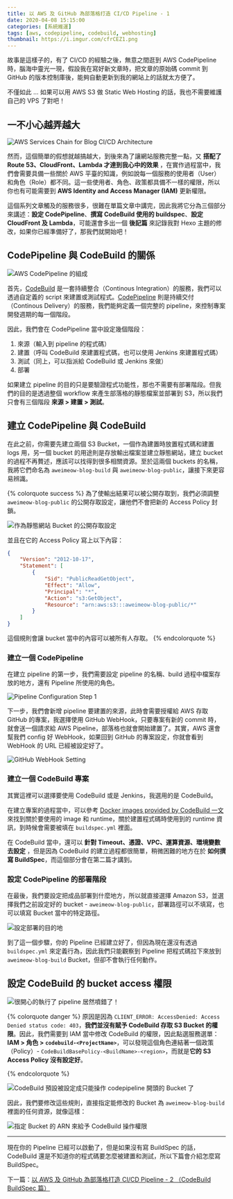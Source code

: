 ```yaml
---
title: 以 AWS 及 GitHub 為部落格打造 CI/CD Pipeline - 1
date: 2020-04-08 15:15:00
categories: [系統維運]
tags: [aws, codepipeline, codebuild, webhosting]
thumbnail: https://i.imgur.com/cfrCEZ1.png
---
```


故事是這樣子的，有了 CI/CD 的經驗之後，無意之間逛到 AWS CodePipeline 時，腦海中靈光一現，假設我在寫好新文章時，把文章的原始碼 commit 到 GitHub 的版本控制庫後，能夠自動更新到我的網站上的話就太方便了。

不僅如此 ... <!-- more -->如果可以用 AWS S3 做 Static Web Hosting 的話，我也不需要維護自己的 VPS 了對吧！

## 一不小心越弄越大

![AWS Services Chain for Blog CI/CD Architecture](https://i.imgur.com/cfrCEZ1.png)

然而，這個簡單的假想就越搞越大，到後來為了讓網站服務完整一點，又 **搭配了 Route 53、CloudFront、Lambda 才達到我心中的效果** ，在實作過程當中，我們會需要具備一些關於 AWS 平臺的知識，例如說每一個服務的使用者（User）和角色（Role）都不同。這一些使用者、角色、政策都具備不一樣的權限，所以你也有可能需要到 **AWS Identity and Access Manager (IAM)** 更新權限。

這個系列文章觸及的服務很多，很難在單篇文章中講完，因此我將它分為三個部分來講述：**設定 CodePipeline**、**撰寫 CodeBuild 使用的 buildspec**、**設定 CloudFront 及 Lambda**，可能還會多出一個 **後記篇** 來記錄我對 Hexo 主題的修改，如果你已經準備好了，那我們就開始吧！

## CodePipeline 與 CodeBuild 的關係

![AWS CodePipeline 的組成](https://i.imgur.com/FfQUH7D.png)

首先，[CodeBuild](https://aws.amazon.com/tw/codebuild/) 是一套持續整合（Continous Integration）的服務，我們可以透過自定義的 script 來建置或測試程式。[CodePipeline](https://aws.amazon.com/tw/codepipeline/) 則是持續交付（Continous Delivery）的服務，我們能夠定義一個完整的 pipeline，來控制專案開發週期的每一個階段。

因此，我們會在 CodePipeline 當中設定幾個階段：
1. 來源（輸入到 pipeline 的程式碼）
2. 建置（呼叫 CodeBuild 來建置程式碼，也可以使用 Jenkins 來建置程式碼）
3. 測試（同上，可以指派給 CodeBuild 或 Jenkins 來做）
4. 部署

如果建立 pipeline 的目的只是要驗證程式功能性，那也不需要有部署階段。但我們的目的是透過整個 workflow 來產生部落格的靜態檔案並部署到 S3，所以我們只會有三個階段 **來源 > 建置 > 測試**。

## 建立 CodePipeline 與 CodeBuild

在此之前，你需要先建立兩個 S3 Bucket，一個作為建置時放置程式碼和建置 logs 用，另一個 bucket 的用途則是存放輸出檔案並建立靜態網站，建立 bucket 的過程不再贅述，應該可以找得到很多相關資源。至於這兩個 buckets 的名稱，我將它們命名為 `aweimeow-blog-build` 與 `aweimeow-blog-public`，讓接下來更容易辨識。

{% colorquote success %}
為了使輸出結果可以被公開存取到，我們必須調整 `aweimeow-blog-public` 的公開存取設定，讓他們不會把新的 Access Policy 封鎖。

![作為靜態網站 Bucket 的公開存取設定](https://i.imgur.com/HxyZxdb.png)

並且在它的 Access Policy 寫上以下內容：

```json
{
    "Version": "2012-10-17",
    "Statement": [
        {
            "Sid": "PublicReadGetObject",
            "Effect": "Allow",
            "Principal": "*",
            "Action": "s3:GetObject",
            "Resource": "arn:aws:s3:::aweimeow-blog-public/*"
        }
    ]
}
```

這個規則會讓 bucket 當中的內容可以被所有人存取。
{% endcolorquote %}

### 建立一個 CodePipeline

在建立 pipeline 的第一步，我們需要設定 pipeline 的名稱、build 過程中檔案存放的地方，還有 Pipeline 所使用的角色。

![Pipeline Configuration Step 1](https://i.imgur.com/6fdv7FC.png)

下一步，我們會新增 pipeline 要建置的來源，此時會需要授權給 AWS 存取 GitHub 的專案，我選擇使用 GitHub WebHook，只要專案有新的 commit 時，就會送一個請求給 AWS Pipeline，部落格也就會開始建置了。其實，AWS 還會幫我們 config 好 WebHook，如果回到 GitHub 的專案設定，你就會看到 WebHook 的 URL 已經被設定好了。

![GitHub WebHook Setting](https://i.imgur.com/RtzhH5R.png)

### 建立一個 CodeBuild 專案

其實這裡可以選擇要使用 CodeBuild 或是 Jenkins，我選用的是 CodeBuild。

在建立專案的過程當中，可以參考 [Docker images provided by CodeBuild 一文](https://docs.aws.amazon.com/codebuild/latest/userguide/build-env-ref-available.html) 來找到關於要使用的 image 和 runtime，關於建置程式碼時使用到的 runtime 資訊，到時候會需要被填在 `buildspec.yml` 裡面。

在 CodeBuild 當中，還可以 **針對 Timeout、憑證、VPC、運算資源、環境變數去設定** ，但是因為 CodeBuild 的建立過程都很簡單，稍微困難的地方在於 **如何撰寫 BuildSpec**，而這個部分會在第二篇才講到。

### 設定 CodePipeline 的部署階段

在最後，我們要設定把成品部署到什麼地方，所以就直接選擇 Amazon S3，並選擇我們之前設定好的 bucket - `aweimeow-blog-public`，部署路徑可以不填寫，也可以填寫 Bucket 當中的特定路徑。

![設定部署的目的地](https://i.imgur.com/8HOQMIS.png)

到了這一個步驟，你的 Pipeline 已經建立好了，但因為現在還沒有透過 `buildspec.yml` 來定義行為，因此我們只能觀察到 Pipeline 把程式碼拉下來放到 `aweimeow-blog-build` Bucket，但卻不會執行任何動作。

## 設定 CodeBuild 的 bucket access 權限

![很開心的執行了 pipeline 居然噴錯了！](https://i.imgur.com/5iyxazb.png)

{% colorquote danger %}
原因是因為 `CLIENT_ERROR: AccessDenied: Access Denied status code: 403`，**我們並沒有賦予 CodeBuild 存取 S3 Bucket 的權限**。因此，我們需要到 IAM 當中修改 CodeBuild 的權限，因此點選服務選單：**IAM > 角色 > `codebuild-<ProjectName>`**，可以發現這個角色連結著一個政策（Policy）- `CodeBuildBasePolicy-<BuildName>-<region>`，而就是**它的 S3 Access Policy 沒有設定好**。

{% endcolorquote %}

![CodeBuild 預設被設定成只能操作 codepipeline 開頭的 Bucket 了](https://i.imgur.com/bnWxpBm.png)

因此，我們要修改這些規則，直接指定能修改的 Bucket 為 `aweimeow-blog-build` 裡面的任何資源，就像這樣：

![指定 Bucket 的 ARN 來給予 CodeBuild 操作權限](https://i.imgur.com/thetFSo.png)


<hr>

現在你的 Pipeline 已經可以啟動了，但是如果沒有寫 BuildSpec 的話，CodeBuild 還是不知道你的程式碼要怎麼被建置和測試，所以下篇會介紹怎麼寫 BuildSpec。

下一篇：[以 AWS 及 GitHub 為部落格打造 CI/CD Pipeline - 2 （CodeBuild BuildSpec 篇）](/aws-codepipeline-build-cicd-blog-2/)
